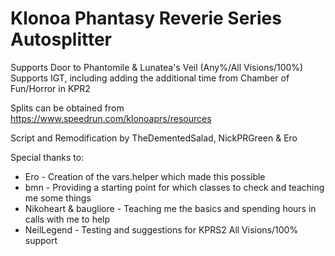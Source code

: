 # Klonoa Phantasy Reverie Series Autosplitter

Supports Door to Phantomile & Lunatea's Veil (Any%/All Visions/100%)
Supports IGT, including adding the additional time from Chamber of Fun/Horror in KPR2

Splits can be obtained from https://www.speedrun.com/klonoaprs/resources

Script and Remodification by TheDementedSalad, NickPRGreen & Ero

Special thanks to:
* Ero - Creation of the vars.helper which made this possible
* bmn - Providing a starting point for which classes to check and teaching me some things
* Nikoheart & baugliore - Teaching me the basics and spending hours in calls with me to help
* NeilLegend - Testing and suggestions for KPRS2 All Visions/100% support
